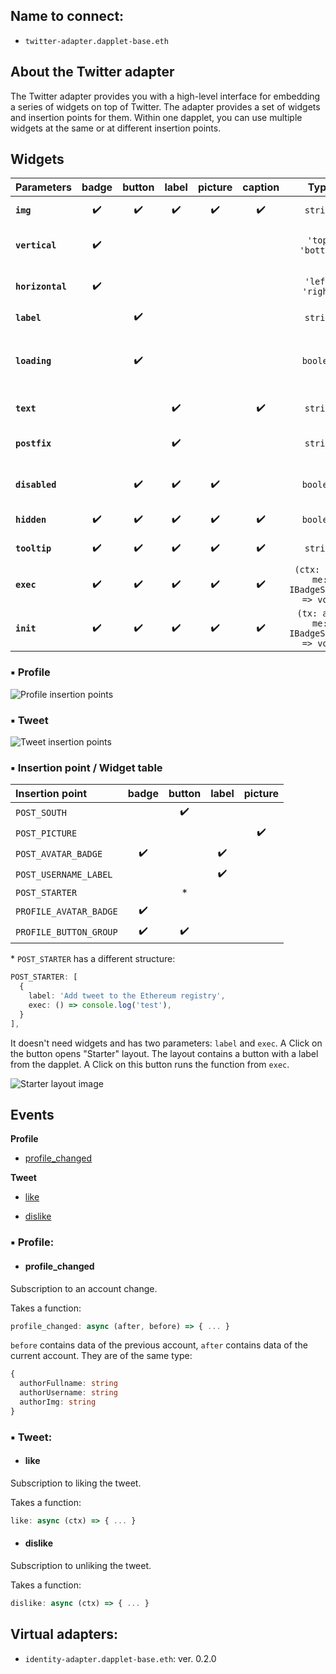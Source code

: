 ## Name to connect:

- `twitter-adapter.dapplet-base.eth`

## About the Twitter adapter

The Twitter adapter provides you with a high-level interface for embedding a series of widgets on top of Twitter. The adapter provides a set of widgets and insertion points for them. Within one dapplet, you can use multiple widgets at the same or at different insertion points.

## Widgets

| Parameters       | badge | button | label | picture | caption |                 Type                  | Description                              |
| :--------------- | :---: | :----: | :---: | :-----: | :-----: | :-----------------------------------: | :--------------------------------------- |
| **`img`**        |  ✔️   |   ✔️   |  ✔️   |   ✔️    |   ✔️    |               `string`                | a path to the image                      |
| **`vertical`**   |  ✔️   |        |       |         |         |          `'top'` `'bottom'`           | sets a vertical position                 |
| **`horizontal`** |  ✔️   |        |       |         |         |          `'left'` `'right'`           | sets a horizontal position               |
| **`label`**      |       |   ✔️   |       |         |         |               `string`                | sets a label                             |
| **`loading`**    |       |   ✔️   |       |         |         |               `boolean`               | sets the loading icon instead of **img** |
| **`text`**       |       |        |  ✔️   |         |   ✔️    |               `string`                | adds the text                            |
| **`postfix`**    |       |        |  ✔️   |         |         |               `string`                | adds a postfix to **text**               |
| **`disabled`**   |       |   ✔️   |  ✔️   |   ✔️    |         |               `boolean`               | makes the widget disabled                |
| **`hidden`**     |  ✔️   |   ✔️   |  ✔️   |   ✔️    |   ✔️    |               `boolean`               | hides the widget                         |
| **`tooltip`**    |  ✔️   |   ✔️   |  ✔️   |   ✔️    |   ✔️    |               `string`                | adds a tooltip                           |
| **`exec`**       |  ✔️   |   ✔️   |  ✔️   |   ✔️    |   ✔️    | `(ctx: any, me: IBadgeState) => void` | action on click                          |
| **`init`**       |  ✔️   |   ✔️   |  ✔️   |   ✔️    |   ✔️    | `(tx: any, me: IBadgeState) => void`  | action through initialisation            |

### ▪ Profile

![Profile insertion points](/img/a_twitter_10.png)

### ▪ Tweet

![Tweet insertion points](/img/a_twitter_11.png)

### ▪ Insertion point / Widget table

| Insertion point        | badge | button | label | picture |
| :--------------------- | :---: | :----: | :---: | :-----: |
| `POST_SOUTH`           |       |   ✔️   |       |         |
| `POST_PICTURE`         |       |        |       |   ✔️    |
| `POST_AVATAR_BADGE`    |  ✔️   |        |  ✔️   |         |
| `POST_USERNAME_LABEL`  |       |        |  ✔️   |         |
| `POST_STARTER`         |       |   \*   |       |         |
| `PROFILE_AVATAR_BADGE` |  ✔️   |        |       |         |
| `PROFILE_BUTTON_GROUP` |  ✔️   |   ✔️   |       |         |

\* `POST_STARTER` has a different structure:

```ts
POST_STARTER: [
  {
    label: 'Add tweet to the Ethereum registry',
    exec: () => console.log('test'),
  }
],
```

It doesn't need widgets and has two parameters: `label` and `exec`.
A Click on the button opens "Starter" layout. The layout contains a button with a label from the dapplet.
A Click on this button runs the function from `exec`.

![Starter layout image](/img/a_twitter_12.png)

## Events

**Profile**

- [profile_changed](/docs/adapters-twitter#profile_changed)

**Tweet**

- [like](/docs/adapters-twitter#like)

- [dislike](/docs/adapters-twitter#dislike)

### ▪ Profile:

- #### profile_changed

Subscription to an account change.

Takes a function:

```ts
profile_changed: async (after, before) => { ... }
```

`before` contains data of the previous account, `after` contains data of the current account.
They are of the same type:

```ts
{
  authorFullname: string
  authorUsername: string
  authorImg: string
}
```

### ▪ Tweet:

- #### like

Subscription to liking the tweet.

Takes a function:

```ts
like: async (ctx) => { ... }
```

- #### dislike

Subscription to unliking the tweet.

Takes a function:

```ts
dislike: async (ctx) => { ... }
```

## Virtual adapters:

- `identity-adapter.dapplet-base.eth`: ver. 0.2.0
